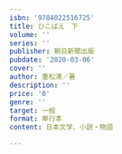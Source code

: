 ```yaml
---
isbn: '9784022516725'
title: ひこばえ　下
volume: ''
series: ''
publisher: 朝日新聞出版
pubdate: '2020-03-06'
cover: ''
author: 重松清／著
description: ''
price: '0'
genre: ''
target: 一般
format: 単行本
content: 日本文学、小説・物語

---
```

